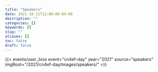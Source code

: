 ```yaml
---
title: "Speakers"
date: 2021-10-11T12:00:00-04:00
description: ""
categories: []
keywords: []
slug: ""
aliases: []
toc: false
draft: false
---
```


{{< events/user_bios event="cn4ef-day" 	year="2021" source="speakers" imgRoot="/2021/cn4ef-day/images/speakers/" >}}
